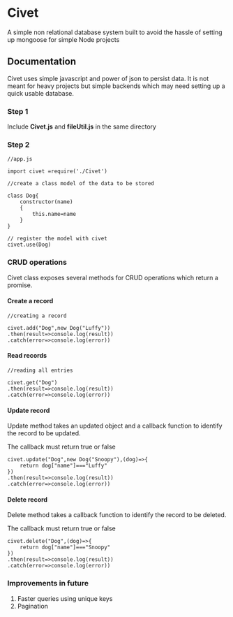 
# Civet

A simple non relational database system built to avoid the hassle of setting up mongoose for simple Node projects




## Documentation

Civet uses simple javascript and power of json to persist data.
It is not meant for heavy projects but simple backends which may need setting up a quick usable database.


### Step 1

Include **Civet.js** and **fileUtil.js** in the same directory

### Step 2

```
//app.js 

import civet =require('./Civet')

//create a class model of the data to be stored

class Dog{
    constructor(name)
    {
        this.name=name
    }
}

// register the model with civet 
civet.use(Dog)

```

### CRUD operations

Civet class exposes several methods for CRUD operations which return a promise.

#### Create a record

```
//creating a record

civet.add("Dog",new Dog("Luffy"))
.then(result=>console.log(result))
.catch(error=>console.log(error)) 

```

#### Read records

```
//reading all entries

civet.get("Dog")
.then(result=>console.log(result))
.catch(error=>console.log(error)) 
```

#### Update record

Update method takes an updated object and a callback function to identify the record to be updated.

The callback must return true or false 
```
civet.update("Dog",new Dog("Snoopy"),(dog)=>{
    return dog["name"]==="Luffy"
})
.then(result=>console.log(result))
.catch(error=>console.log(error))  
```


#### Delete record

Delete method takes a callback function to identify the record to be deleted.

The callback must return true or false 
```
civet.delete("Dog",(dog)=>{
    return dog["name"]==="Snoopy"
})
.then(result=>console.log(result))
.catch(error=>console.log(error))   
```

### Improvements in future

1) Faster queries using unique keys
2) Pagination